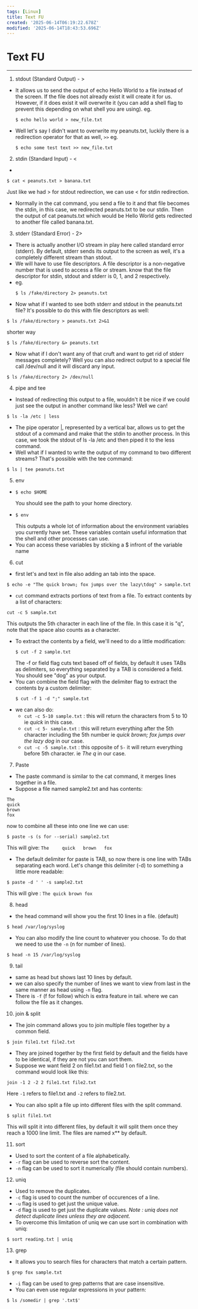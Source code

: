 ```yaml
---
tags: [Linux]
title: Text FU
created: '2025-06-14T06:19:22.678Z'
modified: '2025-06-14T18:43:53.696Z'
---
```


# Text FU
---
1. stdout (Standard Output) - >
  - It allows us to send the output of echo Hello World to a file instead of the screen. If the file does not already exist it will create it for us. However, if it does exist it will overwrite it (you can add a shell flag to prevent this depending on what shell you are using).
  eg. 
    ```
    $ echo hello world > new_file.txt
    ```

  - Well let's say I didn't want to overwrite my peanuts.txt, luckily there is a redirection operator for that as well, `>>`
  eg.
    ```
    $ echo some test text >> new_file.txt
    ```

2. stdin (Standard Input) - < 
  - 
  ```
  $ cat < peanuts.txt > banana.txt
  ```
  Just like we had > for stdout redirection, we can use < for stdin redirection.
  - Normally in the cat command, you send a file to it and that file becomes the stdin, in this case, we redirected peanuts.txt to be our stdin. Then the output of cat peanuts.txt which would be Hello World gets redirected to another file called banana.txt.

3. stderr (Standard Error) - 2>
  - There is actually another I/O stream in play here called standard error (stderr). By default, stderr sends its output to the screen as well, it's a completely different stream than stdout.
  - We will have to use file descriptors. A file descriptor is a non-negative number that is used to access a file or stream. know that the file descriptor for stdin, stdout and stderr is 0, 1, and 2 respectively.
  - eg.
    ```
    $ ls /fake/directory 2> peanuts.txt
    ```
  - Now what if I wanted to see both stderr and stdout in the peanuts.txt file? It's possible to do this with file descriptors as well:
  ```
  $ ls /fake/directory > peanuts.txt 2>&1
  ```
  shorter way
  ```
  $ ls /fake/directory &> peanuts.txt
  ```
  - Now what if I don't want any of that cruft and want to get rid of stderr messages completely? Well you can also redirect output to a special file call /dev/null and it will discard any input.
  ```
  $ ls /fake/directory 2> /dev/null
  ```

4. pipe and tee
  - Instead of redirecting this output to a file, wouldn't it be nice if we could just see the output in another command like less? Well we can!
  ```
  $ ls -la /etc | less
  ```
  - The pipe operator |, represented by a vertical bar, allows us to get the stdout of a command and make that the stdin to another process. In this case, we took the stdout of ls -la /etc and then piped it to the less command.
  - Well what if I wanted to write the output of my command to two different streams? That's possible with the tee command:
  ```
  $ ls | tee peanuts.txt
  ```

5. env
  - 
    ```
    $ echo $HOME
    ```  
    You should see the path to your home directory.
  -
    ```
    $ env
    ```
    This outputs a whole lot of information about the environment variables you currently have set. These variables contain useful information that the shell and other processes can use.
  - You can access these variables by sticking a $ infront of the variable name

6. cut 
  - first let's and text in file also adding an tab into the space.
  ```
  $ echo -e "The quick brown; fox jumps over the lazy\tdog" > sample.txt
  ```
  - `cut` command extracts portions of text from a file.
  To extract contents by a list of characters:
  ```
  cut -c 5 sample.txt
  ```
  This outputs the 5th character in each line of the file. In this case it is "q", note that the space also counts as a character.
  - To extract the contents by a field, we'll need to do a little modification:
    ```
    $ cut -f 2 sample.txt
    ```
    The -f or field flag cuts text based off of fields, by default it uses TABs as delimiters, so everything separated by a TAB is considered a field. You should see "dog" as your output.
  - You can combine the field flag with the delimiter flag to extract the contents by a custom delimiter:
    ```
    $ cut -f 1 -d ";" sample.txt
    ```
  - we can also do:
    - `cut -c 5-10 sample.txt` : this will return the characters from 5 to 10 ie *quick* in this case.
    - `cut -c 5- sample.txt` : this will return everything after the 5th character including the 5th number ie *quick brown; fox jumps over the lazy    dog* in our case.
    - `cut -c -5 sample.txt` : this opposite of `5-` it will return everything before 5th character. ie *The q* in our case.

7. Paste
  - The paste command is similar to the cat command, it merges lines together in a file.
  - Suppose a file named sample2.txt and has contents:
  ```
  The
  quick
  brown
  fox
  ```
  now to combine all these into one line we can use:
  ```
  $ paste -s (s for --serial) sample2.txt
  ```
  This will give: `The     quick   brown   fox`

  - The default delimiter for paste is TAB, so now there is one line with TABs separating each word.
 Let's change this delimiter (-d) to something a little more readable:
 ```
 $ paste -d ' ' -s sample2.txt
 ```
 This will give : `The quick brown fox`

8. head
  - the head command will show you the first 10 lines in a file. (default)
  ```
  $ head /var/log/syslog
  ```
  - You can also modify the line count to whatever you choose. To do that we need to use the `-n` (n for number of lines).
  ```
  $ head -n 15 /var/log/syslog
  ```

9. tail
  - same as head but shows last 10 lines by default.
  - we can also specify the number of lines we want to view from last in the same manner as head using `-n` flag.
  - There is `-f` (f for follow) which is extra feature in tail. where we can follow the file as it changes.

10. join & split
  - The join command allows you to join multiple files together by a common field.
  ```
  $ join file1.txt file2.txt
  ```
  - They are joined together by the first field by default and the fields have to be identical, if they are not you can sort them.
  - Suppose we want field 2 on file1.txt and field 1 on file2.txt, so the command would look like this:
  ```
  join -1 2 -2 2 file1.txt file2.txt 
  ```
  Here `-1` refers to file1.txt and `-2` refers to file2.txt.
  - You can also split a file up into different files with the split command.
  ```
  $ split file1.txt
  ```
  This will split it into different files, by default it will split them once they reach a 1000 line limit. The files are named x** by default.

11. sort
  - Used to sort the content of a file alphabetically.
  - `-r` flag can be used to reverse sort the content.
  - `-n` flag can be used to sort it numerically (file should contain numbers).

12. uniq
  - Used to remove the duplicates.
  - `-c` flag is used to count the number of occurences of a line.
  - `-u` flag is used to get just the unique value.
  - `-d` flag is used to get just the duplicate values.
  *Note : uniq does not detect duplicate lines unless they are adjacent.*
  - To overcome this limitation of uniq we can use sort in combination with uniq:
  ```
  $ sort reading.txt | uniq
  ```
13. grep
  - It allows you to search files for characters that match a certain pattern.
  ```
  $ grep fox sample.txt
  ```
  - `-i` flag can be used to grep patterns that are case insensitive.
  - You can even use regular expressions in your pattern:
  ```
  $ ls /somedir | grep '.txt$'
  ```

  



  
